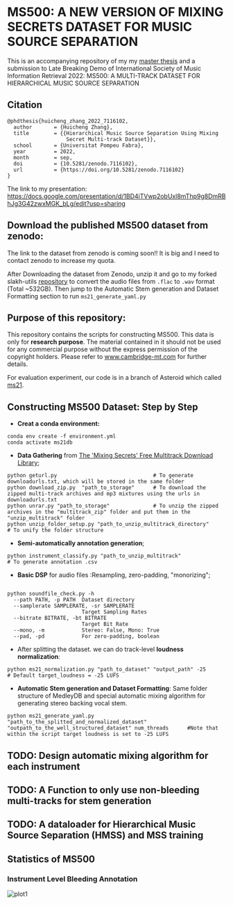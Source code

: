 # MS500: A NEW VERSION OF MIXING SECRETS DATASET FOR MUSIC SOURCE SEPARATION

This is an accompanying repository of my my [master thesis](https://zenodo.org/record/7116102#.YzR0L3ZBzBU) and a submission to Late Breaking Demo of International Society of Music Information Retrieval 2022: MS500: A MULTI-TRACK DATASET FOR HIERARCHICAL MUSIC SOURCE SEPARATION

## Citation
```
@phdthesis{huicheng_zhang_2022_7116102,
  author       = {Huicheng Zhang},
  title        = {{Hierarchical Music Source Separation Using Mixing 
                   Secret Multi-track Dataset}},
  school       = {Universitat Pompeu Fabra},
  year         = 2022,
  month        = sep,
  doi          = {10.5281/zenodo.7116102},
  url          = {https://doi.org/10.5281/zenodo.7116102}
}
```
The link to my presentation: https://docs.google.com/presentation/d/1BD4iTVwp2obUxl8mThp9g8DmRBhJg3G42zwxMGK_bLg/edit?usp=sharing
## Download the published MS500 dataset from zenodo:
The link to the dataset from zenodo is coming soon!! It is big and I need to contact zenodo to increase my quota.

After Downloading the dataset from Zenodo, unzip it and go to my forked slakh-utils [repository](https://github.com/felixCheungcheung/slakh-utils/tree/master/conversion) to convert the audio files from `.flac` to `.wav` format (Total ~532GB). Then jump to the Automatic Stem generation and Dataset Formatting section to run `ms21_generate_yaml.py`

## Purpose of this repository:
This repository contains the scripts for constructing MS500. This data is only for **research purpose**.
The material contained in it should not be used for any commercial purpose without the express permission of the copyright holders. Please refer to www.cambridge-mt.com for further details.

For evaluation experiment, our code is in a branch of Asteroid which called [ms21](https://github.com/felixCheungcheung/asteroid/tree/ms21/egs/musdb18/X-UMX).

## Constructing MS500 Dataset: Step by Step
* **Creat a conda environment:**
```
conda env create -f environment.yml
conda activate ms21db
```

* **Data Gathering** from [The 'Mixing Secrets' Free Multitrack Download Library](https://cambridge-mt.com/ms/mtk/); 
```
python geturl.py                               # To generate downloadurls.txt, which will be stored in the same folder
python download_zip.py  "path_to_storage"      # To download the zipped multi-track archives and mp3 mixtures using the urls in downloadurls.txt
python unrar.py "path_to_storage"              # To unzip the zipped archives in the "multitrack_zip" folder and put them in the "unzip_multitrack" folder
python unzip_folder_setup.py "path_to_unzip_multitrack_directory"         # To unify the folder structure
```

* **Semi-automatically annotation generation**;
```
python instrument_classify.py "path_to_unzip_multitrack"                 # To generate annotation .csv
```
* **Basic DSP** for audio files :Resampling, zero-padding, "monorizing";
```

python soundfile_check.py -h
  --path PATH, -p PATH  Dataset directory
  --samplerate SAMPLERATE, -sr SAMPLERATE
                        Target Sampling Rates
  --bitrate BITRATE, -bt BITRATE
                        Target Bit Rate
  --mono, -m            Stereo: False, Mono: True
  --pad, -pd            For zero-padding, boolean
```
* After splitting the dataset. we can do track-level **loudness normalization**:
```
python ms21_normalization.py "path_to_dataset" "output_path" -25      # Default target_loudness = -25 LUFS
```
* **Automatic Stem generation and Dataset Formatting**: Same folder structure of MedleyDB and special automatic mixing algorithm for generating stereo backing vocal stem. 
```
python ms21_generate_yaml.py "path_to_the_splitted_and_normalized_dataset" "outpath_to_the_well_structured_dataset" num_threads      #Note that within the script target loudness is set to -25 LUFS
```
## TODO: Design automatic mixing algorithm for each instrument
## TODO: A Function to only use non-bleeding multi-tracks for stem generation
## TODO: A dataloader for Hierarchical Music Source Separation (HMSS) and MSS training
## Statistics of MS500
### Instrument Level Bleeding Annotation
![plot1](https://github.com/felixCheungcheung/mixing_secrets_v2/blob/main/dataset_plots/14inst%20Level%20Bleeding%20Statistics.png)
